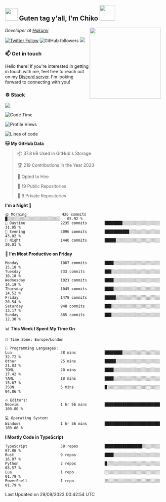 <h2><img src="https://cdn.discordapp.com/emojis/1100181376730402906.gif?quality=lossless" width="40"> Guten tag y'all, I'm Chiko <img src="https://a.ppy.sh/15907233" width="50"></h2>
<a href="https://twitter.com/Zzul0714/status/1654451338179395585?s=20"><img align='right' src="https://cdn.discordapp.com/attachments/1109162815866023976/1109163700583153705/FvXKt8paEAAR6Ak1.png" width="230"></a>
<p><em>Developer at <a href="https://github.com/hakureiapp">Hakurei</a></em></p>

[![Twitter Follow](https://img.shields.io/twitter/follow/chikoxq?label=Follow)](https://twitter.com/intent/follow?screen_name=chikoxq)
![GitHub followers](https://img.shields.io/github/followers/chikof?label=Follow&style=social)
![](https://komarev.com/ghpvc/?username=chikof&color=blue)

### 📫 Get in touch
Hello there! If you're interested in getting in touch with me, feel free to reach out on my [Discord server](https://discord.gg/sejc7TnX6N). I'm looking forward to connecting with you!

### ⚙️ Stack
![](https://skillicons.dev/icons?i=git,kubernetes,docker,js,ts,cloudflare,css,deno,express,graphql,html,mongodb,nestjs,py,react,apollo,bash,java,lua,nextjs,netlify,nodejs,ps,powershell,rust,neovim,tauri,sentry,postgres,tailwind,prisma,actix)

<!--START_SECTION:waka-->
![Code Time](http://img.shields.io/badge/Code%20Time-1%2C506%20hrs%2052%20mins-blue)

![Profile Views](http://img.shields.io/badge/Profile%20Views-12-blue)

![Lines of code](https://img.shields.io/badge/From%20Hello%20World%20I%27ve%20Written-6.0%20million%20lines%20of%20code-blue)

**🐱 My GitHub Data** 

> 📦 37.8 kB Used in GitHub's Storage 
 > 
> 🏆 219 Contributions in the Year 2023
 > 
> 💼 Opted to Hire
 > 
> 📜 19 Public Repositories 
 > 
> 🔑 9 Private Repositories 
 > 
**I'm a Night 🦉** 

```text
🌞 Morning                426 commits         █░░░░░░░░░░░░░░░░░░░░░░░░   05.92 % 
🌆 Daytime                2235 commits        ████████░░░░░░░░░░░░░░░░░   31.05 % 
🌃 Evening                3096 commits        ███████████░░░░░░░░░░░░░░   43.02 % 
🌙 Night                  1440 commits        █████░░░░░░░░░░░░░░░░░░░░   20.01 % 
```
📅 **I'm Most Productive on Friday** 

```text
Monday                   1087 commits        ████░░░░░░░░░░░░░░░░░░░░░   15.10 % 
Tuesday                  733 commits         ███░░░░░░░░░░░░░░░░░░░░░░   10.18 % 
Wednesday                1021 commits        ████░░░░░░░░░░░░░░░░░░░░░   14.19 % 
Thursday                 1045 commits        ████░░░░░░░░░░░░░░░░░░░░░   14.52 % 
Friday                   1478 commits        █████░░░░░░░░░░░░░░░░░░░░   20.54 % 
Saturday                 948 commits         ███░░░░░░░░░░░░░░░░░░░░░░   13.17 % 
Sunday                   885 commits         ███░░░░░░░░░░░░░░░░░░░░░░   12.30 % 
```


📊 **This Week I Spent My Time On** 

```text
🕑︎ Time Zone: Europe/London

💬 Programming Languages: 
Lua                      38 mins             ████████░░░░░░░░░░░░░░░░░   32.72 % 
Other                    25 mins             █████░░░░░░░░░░░░░░░░░░░░   21.83 % 
TOML                     20 mins             ████░░░░░░░░░░░░░░░░░░░░░   17.42 % 
YAML                     18 mins             ████░░░░░░░░░░░░░░░░░░░░░   15.67 % 
JSON                     5 mins              █░░░░░░░░░░░░░░░░░░░░░░░░   04.86 % 

🔥 Editors: 
Neovim                   1 hr 56 mins        █████████████████████████   100.00 % 

💻 Operating System: 
Windows                  1 hr 56 mins        █████████████████████████   100.00 % 
```

**I Mostly Code in TypeScript** 

```text
TypeScript               38 repos            █████████████████░░░░░░░░   67.86 % 
Rust                     9 repos             ████░░░░░░░░░░░░░░░░░░░░░   16.07 % 
Python                   2 repos             █░░░░░░░░░░░░░░░░░░░░░░░░   03.57 % 
Lua                      1 repo              ░░░░░░░░░░░░░░░░░░░░░░░░░   01.79 % 
PowerShell               1 repo              ░░░░░░░░░░░░░░░░░░░░░░░░░   01.79 % 
```




 Last Updated on 29/09/2023 00:42:54 UTC
<!--END_SECTION:waka-->


<!--
<p align="center">
     <a href="https://discord.gg/HhybNhchcC"><img src="https://invidget.switchblade.xyz/sejc7TnX6N" align="center" ><a>
</p> 
-->
